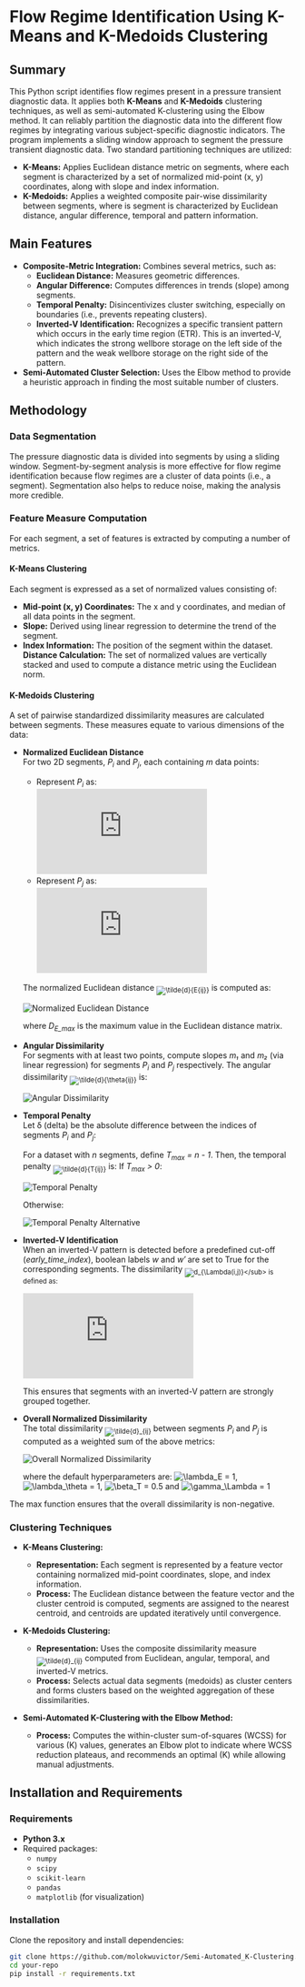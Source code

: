 # Flow Regime Identification Using K-Means and K-Medoids Clustering

## Summary
This Python script identifies flow regimes present in a pressure transient diagnostic data. It applies both **K-Means** and **K-Medoids** clustering techniques, as well as semi-automated K-clustering using the Elbow method. It can reliably partition the diagnostic data into the different flow regimes by integrating various subject-specific diagnostic indicators. 
The program implements a sliding window approach to segment the pressure transient diagnostic data. Two standard partitioning techniques are utilized:
- **K-Means:** Applies Euclidean distance metric on segments, where each segment is characterized by a set of normalized mid-point (x, y) coordinates, along with slope and index information.
- **K-Medoids:** Applies a weighted composite pair-wise dissimilarity between segments, where is segment is characterized by Euclidean distance, angular difference, temporal and pattern information.

## Main Features

- **Composite-Metric Integration:** Combines several metrics, such as:
  - **Euclidean Distance:** Measures geometric differences.
  - **Angular Difference:** Computes differences in trends (slope) among segments.
  - **Temporal Penalty:** Disincentivizes cluster switching, especially on boundaries (i.e., prevents repeating clusters).
  - **Inverted-V Identification:** Recognizes a specific transient pattern which occurs in the early time region (ETR). This is an inverted-V, which indicates the strong wellbore storage on the left side of       the pattern and the weak wellbore storage on the right side of the pattern.
- **Semi-Automated Cluster Selection:** Uses the Elbow method to provide a heuristic approach in finding the most suitable number of clusters.
    
## Methodology

### Data Segmentation

The pressure diagnostic data is divided into segments by using a sliding window. Segment-by-segment analysis is more effective for flow regime identification because flow regimes are a cluster of data points (i.e., a segment). Segmentation also helps to reduce noise, making the analysis more credible.

### Feature Measure Computation

For each segment, a set of features is extracted by computing a number of metrics.
#### K-Means Clustering

Each segment is expressed as a set of normalized values consisting of:
  - **Mid-point \(x, y\) Coordinates:** The x and y coordinates, and median of all data points in the segment.
  - **Slope:** Derived using linear regression to determine the trend of the segment.
  - **Index Information:** The position of the segment within the dataset.
**Distance Calculation:** The set of normalized values are vertically stacked and used to compute a distance metric using the Euclidean norm. 

#### K-Medoids Clustering

A set of pairwise standardized dissimilarity measures are calculated between segments. These measures equate to various dimensions of the data:
- **Normalized Euclidean Distance**  
  For two 2D segments, *P<sub>i</sub>* and *P<sub>j</sub>*, each containing *m* data points:
  - Represent *P<sub>i</sub>* as:  
  ![P_i = \{(x_{i1}, y_{i1}), (x_{i2}, y_{i2}), \ldots, (x_{im}, y_{im})\}](https://latex.codecogs.com/svg.latex?P_i%20%3D%20%5C%7B%28x_%7Bi1%7D%2C%20y_%7Bi1%7D%29%2C%20%28x_%7Bi2%7D%2C%20y_%7Bi2%7D%29%2C%20%5Cldots%2C%20%28x_%7Bim%7D%2C%20y_%7Bim%7D%29%5C%7D)
  - Represent *P<sub>j</sub>* as:  
  ![P_j = \{(x_{j1}, y_{j1}), (x_{j2}, y_{j2}), \ldots, (x_{jm}, y_{jm})\}](https://latex.codecogs.com/svg.latex?P_j%20%3D%20%5C%7B%28x_%7Bj1%7D%2C%20y_%7Bj1%7D%29%2C%20%28x_%7Bj2%7D%2C%20y_%7Bj2%7D%29%2C%20%5Cldots%2C%20%28x_%7Bjm%7D%2C%20y_%7Bjm%7D%29%5C%7D)
     
   The normalized Euclidean distance <sub>![\tilde{d}_{E_{ij}}](https://latex.codecogs.com/svg.latex?\tilde{d}_{E_{ij}})</sub> is computed as:

   ![Normalized Euclidean Distance](https://latex.codecogs.com/svg.latex?\tilde{d}_{E_{ij}}=\frac{1}{D_{E_{\max}}}\sqrt{\sum_{k=1}^{m}\Bigl[(x_{ik}-x_{jk})^2+(y_{ik}-y_{jk})^2\Bigr]})

   where *D<sub>E_max</sub>* is the maximum value in the Euclidean distance matrix.
- **Angular Dissimilarity**  
   For segments with at least two points, compute slopes *m₁* and *m₂* (via linear regression) for segments *P<sub>i</sub>* and *P<sub>j</sub>* respectively. The angular dissimilarity <sub>![\tilde{d}_{\theta_{ij}}](https://latex.codecogs.com/svg.latex?\tilde{d}_{\theta_{ij}})</sub> is:

   ![Angular Dissimilarity](https://latex.codecogs.com/svg.latex?\tilde{d}_{\theta_{ij}}=\frac{1}{90^\circ}\arctan\Bigl(\frac{|m_1-m_2|}{1+m_1m_2}\Bigr))

- **Temporal Penalty**  
   Let δ (delta) be the absolute difference between the indices of segments *P<sub>i</sub>* and *P<sub>j</sub>*:

   For a dataset with *n* segments, define *T<sub>max</sub> = n - 1*. Then, the temporal penalty <sub>![\tilde{d}_{T_{ij}}](https://latex.codecogs.com/svg.latex?\tilde{d}_{T_{ij}})</sub> is:
   If *T<sub>max</sub> > 0*:

  ![Temporal Penalty](https://latex.codecogs.com/svg.latex?\tilde{d}_{T_{ij}}=\frac{\max(0,\delta-1)}{T_{max}})
  
  Otherwise:

  ![Temporal Penalty Alternative](https://latex.codecogs.com/svg.latex?\tilde{d}_{T_{ij}}=\max(0,\delta-1))

- **Inverted-V Identification**  
  When an inverted-V pattern is detected before a predefined cut-off (*early_time_index*), boolean labels *w* and *w′* are set to True for the corresponding segments. The dissimilarity <sub>![d_{\Lambda(i,j)}](https://latex.codecogs.com/svg.latex?d_{\Lambda(i,j)})</sub> is defined as:

  ![Inverted-V Identification](https://latex.codecogs.com/svg.latex?%5Ctilde%7Bd%7D_%7B%5CLambda_%7Bij%7D%7D%3D%5Cbegin%7Bcases%7D-1%2C%26%5Ctext%7Bif%20%7Dw%5Ctext%7B%20and%20%7Dw'%5Ctext%7B%20are%20True%7D%5C%5C0%2C%26%5Ctext%7Botherwise%7D%5Cend%7Bcases%7D)

  This ensures that segments with an inverted-V pattern are strongly grouped together.

- **Overall Normalized Dissimilarity**  
  The total dissimilarity <sub>![\tilde{d}_{ij}](https://latex.codecogs.com/svg.latex?\tilde{d}_{ij})</sub> between segments *P<sub>i</sub>* and *P<sub>j</sub>* is computed as a weighted sum of the above metrics:

  ![Overall Normalized Dissimilarity](https://latex.codecogs.com/svg.latex?\tilde{d}_{ij}=\max\Bigl(\lambda_E\tilde{d}_{E_{ij}}+\lambda_{\theta}\tilde{d}_{\theta_{ij}}+\beta_T\tilde{d}_{T_{ij}}+\gamma_{\Lambda}\tilde{d}_{\Lambda_{ij}},0\Bigr))

  where the default hyperparameters are:
  ![\lambda_E = 1](https://latex.codecogs.com/svg.latex?\lambda_E%20=%201), ![\lambda_\theta = 1](https://latex.codecogs.com/svg.latex?\lambda_\theta%20=%201), ![\beta_T = 0.5](https://latex.codecogs.com/svg.latex?\beta_T%20=%200.5) and ![\gamma_\Lambda = 1](https://latex.codecogs.com/svg.latex?\gamma_\Lambda%20=%201)


The max function ensures that the overall dissimilarity is non-negative.

### Clustering Techniques

- **K-Means Clustering:**  
  - **Representation:** Each segment is represented by a feature vector containing normalized mid-point coordinates, slope, and index information.
  - **Process:** The Euclidean distance between the feature vector and the cluster centroid is computed, segments are assigned to the nearest centroid, and centroids are updated iteratively until convergence.

- **K-Medoids Clustering:**  
  - **Representation:** Uses the composite dissimilarity measure <sub>![\tilde{d}_{ij}](https://latex.codecogs.com/svg.latex?\tilde{d}_{ij})</sub> computed from Euclidean, angular, temporal, and inverted-V metrics.
  - **Process:** Selects actual data segments (medoids) as cluster centers and forms clusters based on the weighted aggregation of these dissimilarities.

- **Semi-Automated K-Clustering with the Elbow Method:**  
  - **Process:** Computes the within-cluster sum-of-squares (WCSS) for various \(K\) values, generates an Elbow plot to indicate where WCSS reduction plateaus, and recommends an optimal \(K\) while allowing manual adjustments.

## Installation and Requirements

### Requirements
- **Python 3.x**
- Required packages:
  - `numpy`
  - `scipy`
  - `scikit-learn`
  - `pandas`
  - `matplotlib` (for visualization)

### Installation

Clone the repository and install dependencies:

```bash
git clone https://github.com/molokwuvictor/Semi-Automated_K-Clustering.git
cd your-repo
pip install -r requirements.txt
